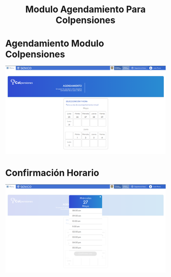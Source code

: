 <h1 align="center">Modulo Agendamiento Para Colpensiones</h1>

# Agendamiento Modulo Colpensiones

![Part 1](https://github.com/ApidriuC/Modulo_Colpensiones/blob/main/assets/img/Captura.PNG)

# Confirmación Horario

![Part 2](https://github.com/ApidriuC/Modulo_Colpensiones/blob/main/assets/img/Captura1.PNG)

